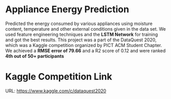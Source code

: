 # Appliance Energy Prediction
Predicted the energy consumed by various appliances using moisture content, temperature and other external conditions given in the data set. We used feature engineering techniques and the **LSTM Network** for training and got the best results. This project was a part of the DataQuest 2020, which was a Kaggle competition organized by PICT ACM Student Chapter. We achieved a **RMSE error of 79.66** and a R2 score of 0.12 and were ranked **4th out of 50+ participants**

# Kaggle Competition Link
URL: https://www.kaggle.com/c/dataquest2020 
